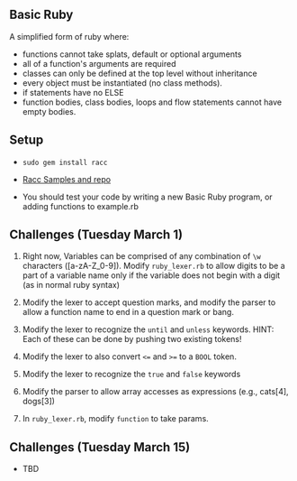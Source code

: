 ## Basic Ruby

A simplified form of ruby where:

 - functions cannot take splats, default or optional arguments
  - all of a function's arguments are required
 - classes can only be defined at the top level without inheritance
 - every object must be instantiated (no class methods).
 - if statements have no ELSE
 - function bodies, class bodies, loops and flow statements cannot have empty bodies.

## Setup

- `sudo gem install racc`
- [Racc Samples and repo](https://github.com/tenderlove/racc)

- You should test your code by writing a new Basic Ruby program, or adding functions to example.rb

## Challenges (Tuesday March 1)

1. Right now, Variables can be comprised of any combination of `\w` characters ([a-zA-Z_0-9]). Modify `ruby_lexer.rb` to allow digits to be a part of a variable name only if the variable does not begin with a digit (as in normal ruby syntax)

2. Modify the lexer to accept question marks, and modify the parser to allow a function name to end in a question mark or bang.

3. Modify the lexer to recognize the `until` and `unless` keywords. HINT: Each of these can be done by pushing two existing tokens!

4. Modify the lexer to also convert `<=` and `>=` to a `BOOL` token.

5. Modify the lexer to recognize the `true` and `false` keywords

6. Modify the parser to allow array accesses as expressions (e.g., cats[4], dogs[3])

7. In `ruby_lexer.rb`, modify `function` to take params.


## Challenges (Tuesday March 15)
 - TBD